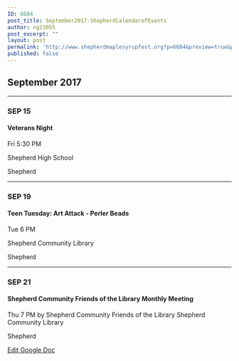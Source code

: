 ```yaml
---
ID: 6684
post_title: September2017-ShepherdCalendarofEvents
author: ng23055
post_excerpt: ""
layout: post
permalink: 'http://www.shepherdmaplesyrupfest.org?p=6684&preview=true&preview_id=6684'
published: false
---
```

<h2>September 2017</h2>
<p><hr></p>
<h3>SEP 15</h3>
<h4>Veterans Night</h4>
<p>Fri 5:30 PM</p>
<p>Shepherd High School</p>
<p>Shepherd</p>
<p><hr></p>
<h3>SEP 19</h3>
<h4>Teen Tuesday: Art Attack - Perler Beads</h4>
<p>Tue 6 PM</p>
<p>Shepherd Community Library</p>
<p>Shepherd</p>
<p><hr></p>
<h3>SEP 21</h3>
<h4>Shepherd Community Friends of the Library Monthly Meeting</h4>
<p>Thu 7 PM by Shepherd Community Friends of the Library Shepherd Community Library</p>
<p>Shepherd</p>
<p></p>
<p></p>
<p></p>
<p></p>
<p><a href="https://docs.google.com/document/d/1bBtFDtHyR2SrNS2xd6WPKaprRq9LSexlCyXnlPeeaic/edit?usp=sharing">Edit Google Doc</a></p>